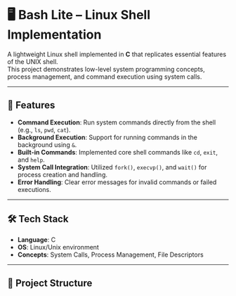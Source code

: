 # 🖥️ Bash Lite – Linux Shell Implementation

A lightweight Linux shell implemented in **C** that replicates essential features of the UNIX shell.  
This project demonstrates low-level system programming concepts, process management, and command execution using system calls.

---

## 📌 Features
- **Command Execution**: Run system commands directly from the shell (e.g., `ls`, `pwd`, `cat`).
- **Background Execution**: Support for running commands in the background using `&`.
- **Built-in Commands**: Implemented core shell commands like `cd`, `exit`, and `help`.
- **System Call Integration**: Utilized `fork()`, `execvp()`, and `wait()` for process creation and handling.
- **Error Handling**: Clear error messages for invalid commands or failed executions.

---

## 🛠️ Tech Stack
- **Language**: C  
- **OS**: Linux/Unix environment  
- **Concepts**: System Calls, Process Management, File Descriptors  

---

## 📂 Project Structure
